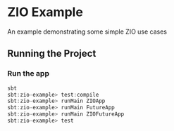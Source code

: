 # ZIO Example

An example demonstrating some simple ZIO use cases

## Running the Project

### Run the app

```sbt
sbt
sbt:zio-example> test:compile
sbt:zio-example> runMain ZIOApp
sbt:zio-example> runMain FutureApp
sbt:zio-example> runMain ZIOFutureApp
sbt:zio-example> test
```

